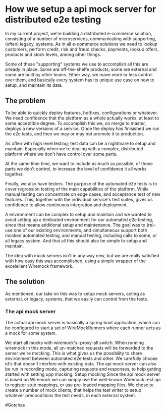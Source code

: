 # How we setup a api mock server for distributed e2e testing

In my current project, we're building a distributed e-commerce solution, consisting of a number of microservices, communicating with supporting, (often) legacy, systems. As in all e-commerce solutions we need to lookup customers, perform credit, risk and fraud checks, payments, lookup offers, products and stock levels, among other things. 

Some of these "supporting" systems we use to accomplish all this are already in place. Some are off-the-shelfe products, some are external and some are built by other teams. Either way, we mave more or less control over them, and basically every system has its unique use case on how to setup, and maintain its data.

## The problem

To be able to quickly deploy features, hotfixes, configurations or whatever. We need confidence that the platform as a whole actually works, at least to some acceptible degree. To accomplish this we, on merge to master, deploys a new versions of a service. Once the deploy has finisished we run the e2e tests, and then we may or may not promote it to production.

As often with high level testing; test data can be a nightmare to setup and maintain. Especially when we're dealing with a complex, distributed platform where we don't have control over some parts.

At the same time time, we want to include as much as possible, of those parts we don't control, to increase the level of confidence it all works together.

Finally, we also have testers. The purpose of the automated e2e tests is to cover regression testing of the main capabilities of the platform. While manual testing can concentrate on edge cases, and acceptance test of new features. This, together with the individual service's test suites, gives us confidence to allow continuous integration and deployment.

A environment can be complex to setup and maintain and we wanted to avoid setting up a dedicated environment for our automated e2e testing, since that means additional setup and maintenance. The goal was to (re)-use one of our existing environments, and simultaneous support both mocked automated testing, and manual testing, including calls to some, or all legacy system. And that all this should also be simple to setup and maintain.

The idea with mock servers isn't in any way new, but we are really satisfied with how easy this was accomplished, using a simple wrapper of the excelellent  Wiremock framework.

## The solution
As mentioned, our take on this was to setup mock servers, acting as external, or legacy, systems, that we easily can control from the tests. 

### The api mock server

The actual api mock server is basically a spring boot application, which can be configured to start a set of WireMockRunners where each runner acts as a mock for some system.

We start all mocks with wiremock's - proxy-all switch. When running wiremock in this mode, all un-matched requests will be forwarded to the server we're mocking. This is what gives us the possibility to share environment between automated e2e tests and other. We carefully choose id's that doesn't interfere with existing data.
The api mock server can also be run in recording mode, capturing requests and responses, to help getting started with setting upp mocking.
Setup mocking
Since the api mock server is based on Wiremock we can simply use the well-known Wiremock rest api to register stub mappings, or use pre-loaded mapping files.
We chose to create a number of mock clients, that helps the test writer to setup whatever preconditions the test needs, in each external system.

#Gotchas
